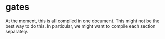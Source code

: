 gates
=====

At the moment, this is all compiled in one document. This might not be 
the best way to do this. In particular, we might want to compile each 
section separately.
